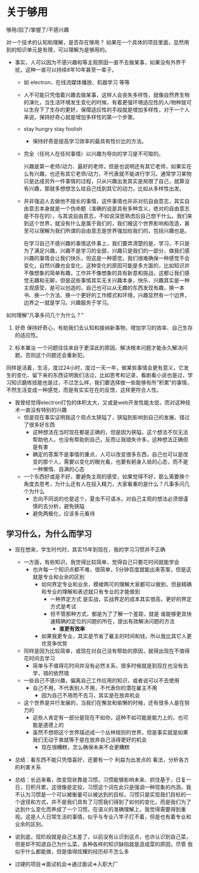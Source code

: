 # 关于够用

够用/回了/掌握了/不感兴趣

对一个技术的认知和理解，是否存在够用？
如果在一个具体的项目里面，显然用到的知识单元是有限，可以理解为是够用的。

* 事实，人可以因为不感兴趣和等主观原因一直不去做某事，如果没有外界干扰，这种一直可以持续8年10年甚至一辈子。
  * 如 electron、在线流媒体播放、机器学习 等等
  * 人不可能只凭借着兴趣去做某事，这样人会丧失多样性，就像自然界生物的演化，当生活环境发生变化的时候，有着更强环境适应性的人/物种就可以生存下了生存的更好，保障适应性的手段就是增加多样性，对于一个人来说，保持好奇心就是增加多样性的第一个步骤。
  * stay hungry stay foolish
    * 保持好奇是提高学习效率的最具有性价比的方法。
  * 完全（任何人在任何事情）以兴趣为导向的学习是不可取的。

    兴趣是第一老师/动力、最好的老师，但是也说明还有其它老师，如果实在么有兴趣，也还有其它老师/动力，不代表就不能进行学习。通常学习某物只是达成另外一件事情的过程，只从兴趣出发其实是局限了自己，就算没有兴趣，那就多想想怎么给自己找到其它的动力，比如从多样性出发。
  
  * 并非强迫人去做他不擅长的事情，这件事情也并非对抗自由意志，其实自由意志本身就是一个伪命题（准确的说是具有多种含义，绝对的自由意志是不存在的），与其说自由意志，不如说深思熟虑后自己想干什么。我们来到这个世界，就没有什么是属于我们的，我们被这个世界影响和改造，甚至可以理解为我们所谓的自由意志是世界强加给我们的，包括兴趣也是。

    在学习自己不感兴趣的事情这件事上，我们要弄清楚的是，学习，不只是为了满足兴趣，兴趣不是学习的全部，兴趣只是我们的一部分，做我们感兴趣的事情会让我们快乐，但这是一种感觉，我们很难确保一种感觉不会变化，自然兴趣也会变化，这种变化的原因可能是多方面的，比如知识并不像想象的简单有趣，工作并不像想象的具有新意和挑战，这都让我们感觉无趣和无聊，但是这些事情其实无关兴趣本身，快乐、兴趣其实是一种主观感受，是可以创造的，自己也可以从无趣的东西发现有趣，换一本书、换一个方法、换一个更好的工作模式和环境，兴趣显然有一个边界，边界之一就是学习。兴趣服务于学习。

如何理解“凡事多问几个为什么？”

1. 好奇 保持好奇心，有助我们去认知和接纳新事物，增加学习的效率、自己生存的适应性。

2. 标本兼治 一个问题往往来自于更深此的原因，解决根本问题才能永久解决问题，否则这个问题还会重新犯。

同样是活着，生活，度过24小时，度过一天一年，做某些事情会更有意义，它发生的变化、留下来的东西证明我们活过，比如思考和记录，看剧看小说也是过，学习知识磨练技能也是过，不过怎么样，我们要选择做一些能够有所“积累”的事情，不然生活变成一种感觉，而是有实实在在的反馈，这样更符合人性。

* 我曾经觉得electron打包的体积太大，又或是web开发性能太低，而对这种技术一直没有特别的兴趣
  * 但是现在事实证明我这个观点太狭隘了，狭隘到影响到自己的发展，错过了很多好东西
    * 这种想法在当时现在都是正确的，但是因为狭隘，这个想法不仅无法帮助他人，也没有帮助到自己，反而让我错失许多，这种想法正确但是有害
    * 确定的答案不是事情的重点，人可以改变很多东西，自己也可以是改变的那个人，需要以变化的眼光看，也要有躬身入局的心态，而不是一种懒惰、自满的心态
  * 一个东西好或是不好，要避免主观的感受，如果觉得不好，那么需要换个角度去思考，为什么还有人在投入精力，大家看重的是什么？凡事多问几个为什么
    * 志向不同说的也是这个，夏虫不可语冰，对自己主观的想法必须很谨慎的去分析，避免狭隘
    * 避免两极化，应该多元看待

## 学习什么，为什么而学习

* 现在想来，学生时代时，其实15年到现在，我的学习习惯并不正确
  * 一方面，有些知识，我觉得比较简单，觉得自己只要花时间就能学会
    * 也许每一个知识点都不难，很简单，5分钟百度就能出来答案，但是这就是专业和业余的区别
      * 如何界定专业和业余，模棱两可的理解大家都可以做到，但是精确和专业的理解和表述就只有专业的才能做到
        * 一种界定方式 是实战，实战界定的成本其实很高，更好的界定方式是考试
        * 但不管那种方式，都是为了了解一个差距，就是 谁能够更具快速精确的定位的问题的所在，提出有效解决问题的方法
          * **谁更有效率**
      * 如果我更专业，其实是节省了雇主的时间和钱，所以我比其它人更优竞争优势
  * 同样是因为比较简单，或现在对自己没有帮助的原因，就得出现在不值得花时间去学习
    * 简单与不值得花时间并没有必然关系，很多时候就是到现在也没有去学，错的依然错
  * 一些自己不感兴趣，偏离自己工作应用的知识，或者说可以不去使用
    * 自己不用，不代表别人不用，不代表你的潜在雇主不用
      * 因为自己不用而不去习，其实是在放弃机会
  * 这个世界是并行发展的，当我们在懈怠和偷懒的时候，还有很多人是在努力的
    * 这些人肯定有一部分是现在不如你，这种不如可能是能力上的，也可能是道德上的
    * 虽然不想把这个世界描述成一个丛林规则的世界，但是事实就是如果我们无动于衷就等于是在放弃自己活得更好的机会
      * 现在很糟糕，怎么确保未来不会更糟糕

* 总结：看东西不能只凭借喜好，还要有一个 利益为出发点的 看法，分析各方的利害关系
* 总结：长远来看，改变现状靠是习惯，习惯能够影响未来、抓住基于，日复一日，日积月累，这很像是定投，习惯这个词在此只是强调一种现象的内涵，我不认为习惯是一个可以被衡量可以被达到的目标，习惯只是实现我们目标的一个途径和方式，并不是我们具有了习惯我们得到了如何的变化，而是我们为了达到什么变化而养成了一个习惯。在语义的准确理解上，我觉得需要得到重视。这是人人日常生活的事情，似乎与专业八竿子打不着，但是也有着专业和业余的区别。
* 说到底，现阶段就是自己太差了，以前没有认识到这点，也许认识到自己菜，但是却不知道自己为什么菜，各种各样的知识缺陷就是造成菜的原因，尽管
我似乎什么都能做，但是值得炫耀的经历却不怎么多
* 过硬的项目=>面试机会=>通过面试=>入职大厂
